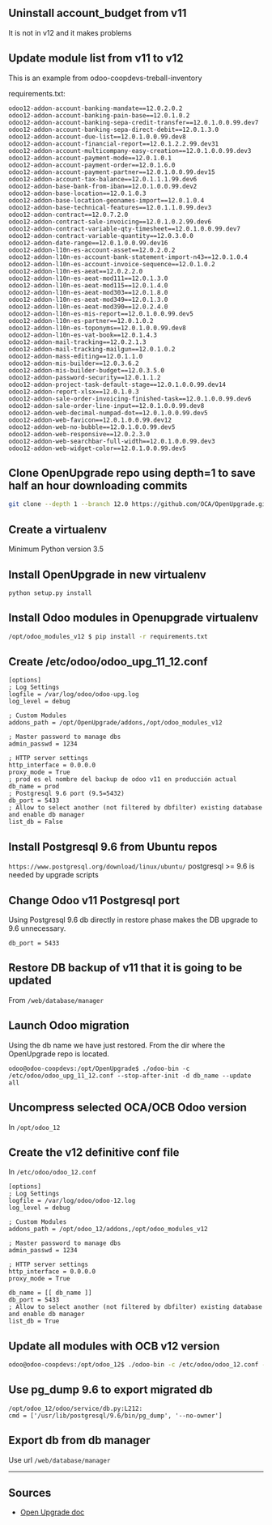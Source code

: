 ## Uninstall account\_budget from v11
It is not in v12 and it makes problems

## Update module list from v11 to v12
This is an example from odoo-coopdevs-treball-inventory

requirements.txt:

```
odoo12-addon-account-banking-mandate==12.0.2.0.2
odoo12-addon-account-banking-pain-base==12.0.1.0.2
odoo12-addon-account-banking-sepa-credit-transfer==12.0.1.0.0.99.dev7
odoo12-addon-account-banking-sepa-direct-debit==12.0.1.3.0
odoo12-addon-account-due-list==12.0.1.0.0.99.dev8
odoo12-addon-account-financial-report==12.0.1.2.2.99.dev31
odoo12-addon-account-multicompany-easy-creation==12.0.1.0.0.99.dev3
odoo12-addon-account-payment-mode==12.0.1.0.1
odoo12-addon-account-payment-order==12.0.1.6.0
odoo12-addon-account-payment-partner==12.0.1.0.0.99.dev15
odoo12-addon-account-tax-balance==12.0.1.1.1.99.dev6
odoo12-addon-base-bank-from-iban==12.0.1.0.0.99.dev2
odoo12-addon-base-location==12.0.1.0.3
odoo12-addon-base-location-geonames-import==12.0.1.0.4
odoo12-addon-base-technical-features==12.0.1.1.0.99.dev3
odoo12-addon-contract==12.0.7.2.0
odoo12-addon-contract-sale-invoicing==12.0.1.0.2.99.dev6
odoo12-addon-contract-variable-qty-timesheet==12.0.1.0.0.99.dev7
odoo12-addon-contract-variable-quantity==12.0.3.0.0
odoo12-addon-date-range==12.0.1.0.0.99.dev16
odoo12-addon-l10n-es-account-asset==12.0.2.0.2
odoo12-addon-l10n-es-account-bank-statement-import-n43==12.0.1.0.4
odoo12-addon-l10n-es-account-invoice-sequence==12.0.1.0.2
odoo12-addon-l10n-es-aeat==12.0.2.2.0
odoo12-addon-l10n-es-aeat-mod111==12.0.1.3.0
odoo12-addon-l10n-es-aeat-mod115==12.0.1.4.0
odoo12-addon-l10n-es-aeat-mod303==12.0.1.8.0
odoo12-addon-l10n-es-aeat-mod349==12.0.1.3.0
odoo12-addon-l10n-es-aeat-mod390==12.0.2.4.0
odoo12-addon-l10n-es-mis-report==12.0.1.0.0.99.dev5
odoo12-addon-l10n-es-partner==12.0.1.0.2
odoo12-addon-l10n-es-toponyms==12.0.1.0.0.99.dev8
odoo12-addon-l10n-es-vat-book==12.0.1.4.3
odoo12-addon-mail-tracking==12.0.2.1.3
odoo12-addon-mail-tracking-mailgun==12.0.1.0.2
odoo12-addon-mass-editing==12.0.1.1.0
odoo12-addon-mis-builder==12.0.3.6.2
odoo12-addon-mis-builder-budget==12.0.3.5.0
odoo12-addon-password-security==12.0.1.1.2
odoo12-addon-project-task-default-stage==12.0.1.0.0.99.dev14
odoo12-addon-report-xlsx==12.0.1.0.3
odoo12-addon-sale-order-invoicing-finished-task==12.0.1.0.0.99.dev6
odoo12-addon-sale-order-line-input==12.0.1.0.0.99.dev8
odoo12-addon-web-decimal-numpad-dot==12.0.1.0.0.99.dev5
odoo12-addon-web-favicon==12.0.1.0.0.99.dev12
odoo12-addon-web-no-bubble==12.0.1.0.0.99.dev5
odoo12-addon-web-responsive==12.0.2.3.0
odoo12-addon-web-searchbar-full-width==12.0.1.0.0.99.dev3
odoo12-addon-web-widget-color==12.0.1.0.0.99.dev5
```
## Clone OpenUpgrade repo using depth=1 to save half an hour downloading commits 
```sh
git clone --depth 1 --branch 12.0 https://github.com/OCA/OpenUpgrade.git
```

## Create a virtualenv
Minimum Python version 3.5

## Install OpenUpgrade in new virtualenv
```
python setup.py install
```

## Install Odoo modules in Openupgrade virtualenv
```sh
/opt/odoo_modules_v12 $ pip install -r requirements.txt 
```

## Create /etc/odoo/odoo_upg_11_12.conf
```
[options]
; Log Settings
logfile = /var/log/odoo/odoo-upg.log
log_level = debug

; Custom Modules
addons_path = /opt/OpenUpgrade/addons,/opt/odoo_modules_v12

; Master password to manage dbs
admin_passwd = 1234

; HTTP server settings
http_interface = 0.0.0.0
proxy_mode = True
; prod es el nombre del backup de odoo v11 en producción actual
db_name = prod
; Postgresql 9.6 port (9.5=5432)
db_port = 5433
; Allow to select another (not filtered by dbfilter) existing database and enable db manager
list_db = False
```
## Install Postgresql 9.6 from Ubuntu repos 
`https://www.postgresql.org/download/linux/ubuntu/`
postgresql >= 9.6 is needed by upgrade scripts

## Change Odoo v11 Postgresql port
Using Postgresql 9.6 db directly in restore phase makes the DB upgrade to 9.6 unnecessary.
```
db_port = 5433
```

## Restore DB backup of v11 that it is going to be updated
From `/web/database/manager`

## Launch Odoo migration
Using the db name we have just restored. From the dir where the OpenUpgrade repo is located.
```
odoo@odoo-coopdevs:/opt/OpenUpgrade$ ./odoo-bin -c /etc/odoo/odoo_upg_11_12.conf --stop-after-init -d db_name --update all
```

## Uncompress selected OCA/OCB Odoo version
In `/opt/odoo_12`

## Create the v12 definitive conf file
In `/etc/odoo/odoo_12.conf`
```
[options]
; Log Settings
logfile = /var/log/odoo/odoo-12.log
log_level = debug

; Custom Modules
addons_path = /opt/odoo_12/addons,/opt/odoo_modules_v12

; Master password to manage dbs
admin_passwd = 1234

; HTTP server settings
http_interface = 0.0.0.0
proxy_mode = True

db_name = [[ db_name ]]
db_port = 5433
; Allow to select another (not filtered by dbfilter) existing database and enable db manager
list_db = True
```
## Update all modules with OCB v12 version

```sh
odoo@odoo-coopdevs:/opt/odoo_12$ ./odoo-bin -c /etc/odoo/odoo_12.conf --stop-after-init -d prod --update all
```

## Use pg_dump 9.6 to export migrated db
```
/opt/odoo_12/odoo/service/db.py:L212:
cmd = ['/usr/lib/postgresql/9.6/bin/pg_dump', '--no-owner']
```

## Export db from db manager
Use url `/web/database/manager`

---

## Sources

* [Open Upgrade doc](https://doc.therp.nl/openupgrade/)